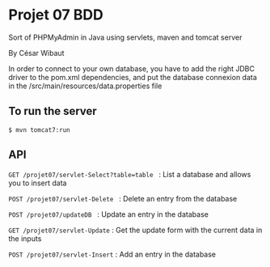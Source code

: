 # Projet 07 BDD

Sort of PHPMyAdmin in Java using servlets, maven and tomcat server

By César Wibaut

In order to connect to your own database, you have to add the right JDBC driver to the pom.xml dependencies, and put the database connexion data in the /src/main/resources/data.properties file

## To run the server

`$ mvn tomcat7:run`

## API

`GET /projet07/servlet-Select?table=table `  : List a database and allows you to insert data

`POST /projet07/servlet-Delete ` : Delete an entry from the database

`POST /projet07/updateDB ` : Update an entry in the database

`GET /projet07/servlet-Update` : Get the update form with the current data in the inputs

`POST /projet07/servlet-Insert` : Add an entry in the database


